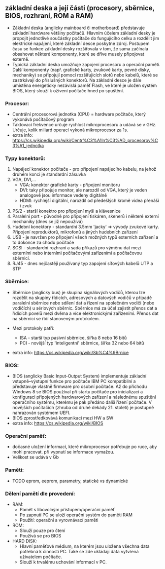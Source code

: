 ## základní deska a její části (procesory, sběrnice, BIOS, rozhraní, ROM a RAM)


- Základní deska (anglicky mainboard či motherboard) 
představuje základní hardware většiny počítačů. Hlavním 
účelem základní desky je propojit jednotlivé součástky počítače 
do fungujícího celku a rozdělit jim elektrické napájení, které základní 
desce poskytne zdroj. Postupem času se funkce základní desky rozšiřovala 
v tom, že sama začínala obsahovat některé komponenty, které se dříve musely 
připojovat externě.
- Typická základní deska umožňuje zapojení procesoru a operační paměti. 
Další komponenty (např. grafické karty, zvukové karty, pevné disky, mechaniky) 
se připojují pomocí rozšiřujících slotů nebo kabelů, které se zastrkávají do 
příslušných konektorů. Na základní desce je dále umístěna energeticky nezávislá 
paměť Flash, ve které je uložen systém BIOS, který slouží k oživení počítače hned 
po spuštění.

### Procesor:

- Centrální procesorová jednotka (CPU) = hardware počítače, který vykonává 
počítačový program
- Taktovací frekvence určuje rychlost mikroprocesoru a udává se v GHz. Určuje, 
kolik miliard operací vykoná mikroprocesor za 1s. 
- extra info: https://cs.wikipedia.org/wiki/Centr%C3%A1ln%C3%AD_procesorov%C3%A1_jednotka

### Typy konektorů:
1. Napájecí konektor počítače - pro připojení napájecího kabelu, na jehož druhém konci je standardní zásuvka 
2. VGA, DVI,... 
    - VGA: konektor grafické karty - připojení monitoru
    - DVI: taky připojuje monitor, ale narozdíl od VGA, který je veden analogově jsou informace vedeny 
    digitálně
    - HDMI: rychlejší digitální, narozdíl od předešlých kromě videa přenáší i zvuk 
3. PS/2 - starší konektro pro připojení myši a klávesnice 
4. Paralelní port - původně pro připojení tiskáren, skenerů i některé externí mechaniky (dnes se již nepoužívá)
5. Hudební konektory - standardní 3.5mm 'jacky' => vývody zvukové karty. Připojení reproduktorů, mikrofonů a 
jiných hudebních zařízení 
6. USB - je navržen pro připojení všech možných typů externích zařízení a  to dokonce za chodu počítače 
7. SCSI - standardní rozhraní a sada příkazů pro výměnu dat mezi externími nebo interními počítačovými 
zařízeními a počítačovou sběrnicí.
8. RJ45 - dnes nejčastěji používaný typ zapojení síťových kabelů UTP a STP 

### Sběrnice:

- Sběrnice (anglicky bus) je skupina signálových vodičů,
kterou lze rozdělit na skupiny řídicích, adresových a
datových vodičů v případě paralelní sběrnice nebo sdílení
dat a řízení na společném vodiči (nebo vodičích) u sériových
sběrnic. Sběrnice má za účel zajistit přenos dat a řídicích
povelů mezi dvěma a více elektronickými zařízeními. Přenos
dat na sběrnici se řídí stanoveným protokolem.
- Mezi protokoly patří: 
    - ISA - starší typ pasivní sběrnice, šířka 8 nebo 16 bitů
    - PCI - novější typ 'inteligentní' sběrnice, šířka 32 nebo 64 bitů

- extra info: https://cs.wikipedia.org/wiki/Sb%C4%9Brnice

### BIOS:

- BIOS (anglicky Basic Input-Output System) 
implementuje základní vstupně–výstupní 
funkce pro počítače IBM PC kompatibilní a 
představuje vlastně firmware pro osobní počítače. 
Až do příchodu Windows 8 se BIOS používal při startu 
počítače pro inicializaci a konfiguraci připojených 
hardwarových zařízení a následnému spuštění operačního 
systému, kterému je pak předáno další řízení počítače. 
V novějších počítačích (zhruba od druhé dekády 21. století) 
je postupně nahrazován systémem UEFI.
- BIOS zprostředkovává komunikaci mezi HW a SW
- extra info: https://cs.wikipedia.org/wiki/BIOS

### Operační paměť: 

- dočasné uložení informací, které mikroprocesor potřebuje po ruce, aby 
mohl pracovat. při vypnutí se informace vymažou. 
- Velikost se udává v Gb

### Paměti:
- TODO eprom, eeprom, parametry, statické vs dynamické

### Dělení pamětí dle provedení: 
- RAM: 
    - Pamět s libovolným přístupem/operační paměť 
    - Po zapnutí PC se uloží operační systém do paměti RAM 
    - Použítí: operační a vyrovnávací paměti 
- ROM: 
    - Slouží pouze pro čtení
    - Používá se pro BIOS
- HARD DISK: 
    - Hlavní paměťové médium, na kterém jsou uložena všechna data potřebná 
    k činnosti PC. Také se zde ukládají data vytvřená uživatelem počítače.
    - Slouží k trvalému uchování informací v PC.
